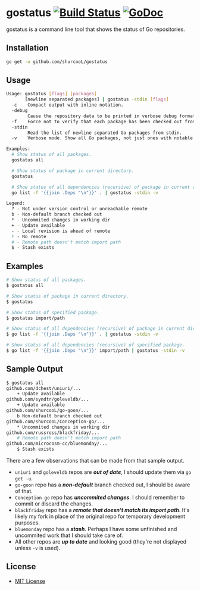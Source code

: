 # gostatus [![Build Status](https://travis-ci.org/shurcooL/gostatus.svg?branch=master)](https://travis-ci.org/shurcooL/gostatus) [![GoDoc](https://godoc.org/github.com/shurcooL/gostatus?status.svg)](https://godoc.org/github.com/shurcooL/gostatus)

gostatus is a command line tool that shows the status of Go repositories.

Installation
------------

```bash
go get -u github.com/shurcooL/gostatus
```

Usage
-----

```bash
Usage: gostatus [flags] [packages]
       [newline separated packages] | gostatus -stdin [flags]
  -c	Compact output with inline notation.
  -debug
    	Cause the repository data to be printed in verbose debug format.
  -f	Force not to verify that each package has been checked out from the source control repository implied by its import path. This can be useful if the source is a local fork of the original.
  -stdin
    	Read the list of newline separated Go packages from stdin.
  -v	Verbose mode. Show all Go packages, not just ones with notable status.

Examples:
  # Show status of all packages.
  gostatus all

  # Show status of package in current directory.
  gostatus

  # Show status of all dependencies (recursive) of package in current dir.
  go list -f '{{join .Deps "\n"}}' . | gostatus -stdin -v

Legend:
  ? - Not under version control or unreachable remote
  b - Non-default branch checked out
  * - Uncommited changes in working dir
  + - Update available
  - - Local revision is ahead of remote
  ! - No remote
  # - Remote path doesn't match import path
  $ - Stash exists
```

Examples
--------

```bash
# Show status of all packages.
$ gostatus all

# Show status of package in current directory.
$ gostatus

# Show status of specified package.
$ gostatus import/path

# Show status of all dependencies (recursive) of package in current dir.
$ go list -f '{{join .Deps "\n"}}' . | gostatus -stdin -v

# Show status of all dependencies (recursive) of specified package.
$ go list -f '{{join .Deps "\n"}}' import/path | gostatus -stdin -v
```

Sample Output
-------------

```bash
$ gostatus all
github.com/dchest/uniuri/...
	+ Update available
github.com/syndtr/goleveldb/...
	+ Update available
github.com/shurcooL/go-goon/...
	b Non-default branch checked out
github.com/shurcooL/Conception-go/...
	* Uncommited changes in working dir
github.com/russross/blackfriday/...
	# Remote path doesn't match import path
github.com/microcosm-cc/bluemonday/...
	$ Stash exists
```

There are a few observations that can be made from that sample output.

-	`uniuri` and `goleveldb` repos are ***out of date***, I should update them via `go get -u`.
-	`go-goon` repo has a ***non-default*** branch checked out, I should be aware of that.
-	`Conception-go` repo has ***uncommited changes***. I should remember to commit or discard the changes.
-	`blackfriday` repo has a ***remote that doesn't match its import path***. It's likely my fork in place of the original repo for temporary development purposes.
-	`bluemonday` repo has a ***stash***. Perhaps I have some unfinished and uncommited work that I should take care of.
-	All other repos are ***up to date*** and looking good (they're not displayed unless `-v` is used).

License
-------

-	[MIT License](LICENSE)
